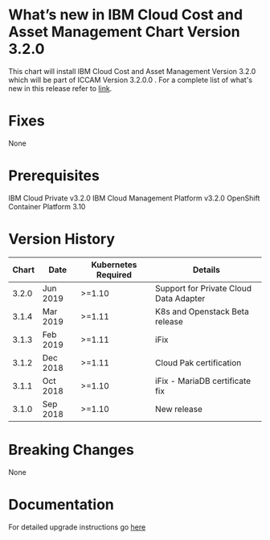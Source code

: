 # What’s new in IBM Cloud Cost and Asset Management Chart Version 3.2.0
This chart will install IBM Cloud Cost and Asset Management Version 3.2.0 which will be part of ICCAM Version 3.2.0.0 . For a complete list of what's new in this release refer to [link](https://www.ibm.com/support/knowledgecenter/SSMPHF_3200/cam_whatisnew.html).


# Fixes
  None

# Prerequisites
  IBM Cloud Private v3.2.0
  IBM Cloud Management Platform v3.2.0
  OpenShift Container Platform 3.10

# Version History

| Chart | Date | Kubernetes Required |Details |
| ----- | ----- | ------------ | --- |
| 3.2.0 | Jun 2019 | >=1.10 | Support for Private Cloud Data Adapter |
| 3.1.4 | Mar 2019 | >=1.11 | K8s and Openstack Beta release |
| 3.1.3 | Feb 2019 | >=1.11 | iFix |
| 3.1.2 | Dec 2018 | >=1.11 | Cloud Pak certification |
| 3.1.1 | Oct 2018 | >=1.10 | iFix - MariaDB certificate fix |
| 3.1.0 | Sep 2018 | >=1.10 | New release |



# Breaking Changes
  None

# Documentation
  For detailed upgrade instructions go [here](https://www.ibm.com/support/knowledgecenter/SSMPHF/welcome_cost_asset_management.html)

